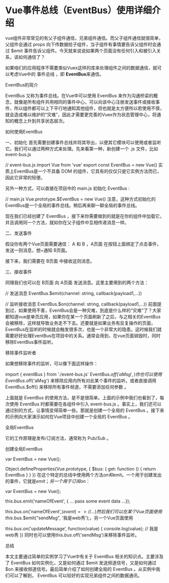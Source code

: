 # Vue事件总线（EventBus）使用详细介绍

vue组件非常常见的有父子组件通信，兄弟组件通信。而父子组件通信就很简单，父组件会通过 props 向下传数据给子组件，当子组件有事情要告诉父组件时会通过 $emit 事件告诉父组件。今天就来说说如果两个页面没有任何引入和被引入关系，该如何通信了？


如果咱们的应用程序不需要类似Vuex这样的库来处理组件之间的数据通信，就可以考虑Vue中的 事件总线 ，即 **EventBus**来通信。

EventBus的简介

EventBus 又称为事件总线。在Vue中可以使用 EventBus 来作为沟通桥梁的概念，就像是所有组件共用相同的事件中心，可以向该中心注册发送事件或接收事件，所以组件都可以上下平行地通知其他组件，但也就是太方便所以若使用不慎，就会造成难以维护的“灾难”，因此才需要更完善的Vuex作为状态管理中心，将通知的概念上升到共享状态层次。

如何使用EventBus


一、初始化
首先需要创建事件总线并将其导出，以便其它模块可以使用或者监听它。我们可以通过两种方式来处理。先来看第一种，新创建一个 .js 文件，比如 event-bus.js

// event-bus.js
import Vue from 'vue'
export const EventBus = new Vue()
实质上EventBus是一个不具备 DOM 的组件，它具有的仅仅只是它实例方法而已，因此它非常的轻便。

另外一种方式，可以直接在项目中的 main.js 初始化 EventBus :

// main.js
Vue.prototype.$EventBus = new Vue()
注意，这种方式初始化的EventBus是一个全局的事件总线。稍后再来聊一聊全局的事件总线。

现在我们已经创建了 EventBus ，接下来你需要做到的就是在你的组件中加载它，并且调用同一个方法，就如你在父子组件中互相传递消息一样。

二、发送事件


假设你有两个Vue页面需要通信： A 和 B ，A页面 在按钮上面绑定了点击事件，发送一则消息，想=通知 B页面。

<!-- A.vue -->
<template>
    <button @click="sendMsg()">-</button>
</template>

<script> 
import { EventBus } from "../event-bus.js";
export default {
  methods: {
    sendMsg() {
      EventBus.$emit("aMsg", '来自A页面的消息');
    }
  }
}; 
</script>
接下来，我们需要在 B页面 中接收这则消息。

三、接收事件


<!-- IncrementCount.vue -->
<template>
  <p>{{msg}}</p>
</template>

<script> 
import { 
  EventBus 
} from "../event-bus.js";
export default {
  data(){
    return {
      msg: ''
    }
  },
  mounted() {
    EventBus.$on("aMsg", (msg) => {
      // A发送来的消息
      this.msg = msg;
    });
  }
};
</script>
同理我们也可以在 B页面 向 A页面 发送消息。这里主要用到的两个方法：

// 发送消息
EventBus.$emit(channel: string, callback(payload1,…))

// 监听接收消息
EventBus.$on(channel: string, callback(payload1,…))
前面提到过，如果使用不善，EventBus会是一种灾难，到底是什么样的“灾难”了？大家都知道vue是单页应用，如果你在某一个页面刷新了之后，与之相关的EventBus会被移除，这样就导致业务走不下去。还要就是如果业务有反复操作的页面，EventBus在监听的时候就会触发很多次，也是一个非常大的隐患。这时候我们就需要好好处理EventBus在项目中的关系。通常会用到，在vue页面销毁时，同时移除EventBus事件监听。

移除事件监听者


如果想移除事件的监听，可以像下面这样操作：

import { 
  eventBus 
} from './event-bus.js'
EventBus.$off('aMsg', {})
你也可以使用 EventBus.$off('aMsg') 来移除应用内所有对此某个事件的监听。或者直接调用 EventBus.$off() 来移除所有事件频道，不需要添加任何参数 。

上面就是 EventBus 的使用方法，是不是很简单。上面的示例中我们也看到了，每次使用 EventBus 时都需要在各组件中引入 event-bus.js 。事实上，我们还可以通过别的方式，让事情变得简单一些。那就是创建一个全局的 EventBus 。接下来的示例向大家演示如何在Vue项目中创建一个全局的 EventBus 。

全局EventBus

它的工作原理是发布/订阅方法，通常称为 Pub/Sub 。

创建全局EventBus

var EventBus = new Vue();

Object.defineProperties(Vue.prototype, {
  $bus: {
    get: function () {
      return EventBus
    }
  }
})
在这个特定的总线中使用两个方法$on和$emit。一个用于创建发出的事件，它就是$emit；另一个用于订阅$on：

var EventBus = new Vue();

this.$bus.$emit('nameOfEvent', { ... pass some event data ...});

this.$bus.$on('nameOfEvent',($event) => {
  // ...
})
然后我们可以在某个Vue页面使用this.$bus.$emit("sendMsg", '我是web秀');，另一个Vue页面使用

this.$bus.$on('updateMessage', function(value) {
  console.log(value); // 我是web秀
})
同时也可以使用this.$bus.$off('sendMsg')来移除事件监听。

总结

本文主要通过简单的实例学习了Vue中有关于 EventBus 相关的知识点。主要涉及了 EventBus 如何实例化，又是如何通过 $emit 发送频道信号，又是如何通过 $on 来接收频道信号。最后简单介绍了如何创建全局的 EventBus 。从实例中我们可以了解到， EventBus 可以较好的实现兄弟组件之间的数据通讯。
